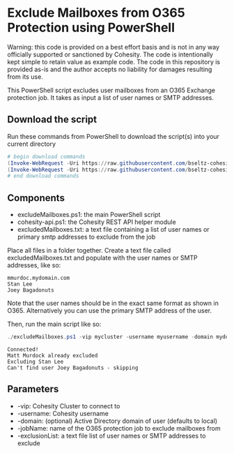 # Exclude Mailboxes from O365 Protection using PowerShell

Warning: this code is provided on a best effort basis and is not in any way officially supported or sanctioned by Cohesity. The code is intentionally kept simple to retain value as example code. The code in this repository is provided as-is and the author accepts no liability for damages resulting from its use.

This PowerShell script excludes user mailboxes from an O365 Exchange protection job. It takes as input a list of user names or SMTP addresses.

## Download the script

Run these commands from PowerShell to download the script(s) into your current directory

```powershell
# begin download commands
(Invoke-WebRequest -Uri https://raw.githubusercontent.com/bseltz-cohesity/scripts/master/powershell/excludeMailboxes/excludeMailboxes.ps1).content | Out-File excludeMailboxes.ps1; (Get-Content excludeMailboxes.ps1) | Set-Content excludeMailboxes.ps1
(Invoke-WebRequest -Uri https://raw.githubusercontent.com/bseltz-cohesity/scripts/master/powershell/excludeMailboxes/cohesity-api.ps1).content | Out-File cohesity-api.ps1; (Get-Content cohesity-api.ps1) | Set-Content cohesity-api.ps1
# end download commands
```

## Components

* excludeMailboxes.ps1: the main PowerShell script
* cohesity-api.ps1: the Cohesity REST API helper module
* excludedMailboxes.txt: a text file containing a list of user names or primary smtp addresses to exclude from the job

Place all files in a folder together. Create a text file called excludedMailboxes.txt and populate with the user names or SMTP addresses, like so:

```text
mmurdoc.mydomain.com
Stan Lee
Joey Bagadonuts
```

Note that the user names should be in the exact same format as shown in O365. Alternatively you can use the primary SMTP address of the user.

Then, run the main script like so:

```powershell
./excludeMailboxes.ps1 -vip mycluster -username myusername -domain mydomain.net -jobName 'My Job' -exclusionList ./excludedMailboxes.txt
```

```text
Connected!
Matt Murdock already excluded
Excluding Stan Lee
Can't find user Joey Bagadonuts - skipping
```

## Parameters

* -vip: Cohesity Cluster to connect to
* -username: Cohesity username
* -domain: (optional) Active Directory domain of user (defaults to local)
* -jobName: name of the O365 protection job to exclude mailboxes from
* -exclusionList: a text file list of user names or SMTP addresses to exclude
